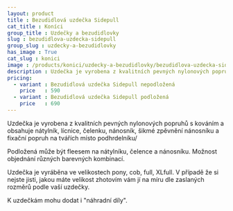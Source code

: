 ```yaml
---
layout: product
title : Bezudidlová uzdečka Sidepull
cat_title : Koníci
group_title : Uzdečky a bezudidlovky
slug : bezudidlova-uzdecka-sidepull
group_slug : uzdecky-a-bezudidlovky
has_image : True
cat_slug : konici
image : /products/konici/uzdecky-a-bezudidlovky/bezudidlova-uzdecka-sidepull.jpg
description : Uzdečka je vyrobena z kvalitních pevných nylonových popruhů s kováním a obsahujenátylník, lícnice, čelenku, nánosník, šikmé zpěvnění nánosníku a fixační popruh na tvářích místo podhrdelníku/
pricing:
  - variant : Bezudidlová uzdečka Sidepull nepodložená
    price   : 590
  - variant : Bezudidlová uzdečka Sidepull podložená
    price   : 690
---
```


Uzdečka je vyrobena z kvalitních pevných nylonových popruhů s kováním a obsahuje
nátylník, lícnice, čelenku, nánosník, šikmé zpěvnění nánosníku a fixační popruh na tvářích místo podhrdelníku/

Podložená může být fleesem na nátylníku, čelence a nánosníku.
Možnost objednání různých barevných kombinací.

Uzdečka je vyráběna ve velikostech pony, cob, full, XLfull.
V případě že si nejste jisti, jakou máte velikost zhotovím vám jí na míru dle zaslaných rozměrů podle vaší uzdečky.

K uzdečkám mohu dodat i "náhradní díly".

